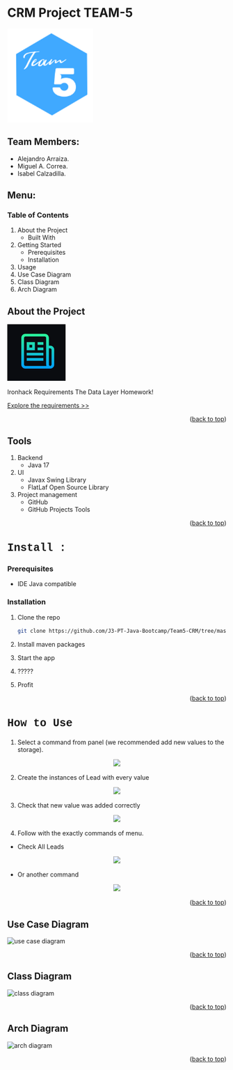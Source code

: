 # CRM Project TEAM-5

![logo](docs/img/logo.png)

## Team Members:

- Alejandro Arraiza.
- Miguel A. Correa.
- Isabel Calzadilla.

<!-- TOP ANCHOR WITH ID TO CALL -->
<a href="#top" id="top"></a>

## Menu:

### Table of Contents
1. About the Project 
    - Built With
2. Getting Started 
    - Prerequisites
    - Installation
3. Usage
4. Use Case Diagram
5. Class Diagram
6. Arch Diagram

## About the Project


[![doc](docs/img/readme.png)](DEFINITION.md)

Ironhack Requirements The Data Layer Homework!

[Explore the requirements >>](DEFINITION.md)


<p align="right">(<a href="#top" >back to top</a>)</p>

## Tools

1. Backend
    - Java 17
2. UI
    - Javax Swing Library
    - FlatLaf Open Source Library
3. Project management
    - GitHub
    - GitHub Projects Tools

<p align="right">(<a href="#top">back to top</a>)</p>


<h2 style="font-family : Courier New; font-size : 25px;" id="aplicacion">Install : </h2>

### Prerequisites

* IDE Java compatible

### Installation

1. Clone the repo
    ```sh
   git clone https://github.com/J3-PT-Java-Bootcamp/Team5-CRM/tree/master
   ```
2. Install maven packages

3. Start the app

4. ?????

5. Profit

<p align="right">(<a href="#top" >back to top</a>)</p>


<h2 style="font-family : Courier New; font-size : 25px;" id="usage">How to Use</h2>

1. Select a command from panel (we recommended add new values to the storage).

<div align="center"><img src="docs/img/menu.png"></div>

2. Create the instances of Lead with every value

<div align="center"><img src="docs/img/name.png"></div>

3. Check that new value was added correctly

<div align="center"><img src="docs/img/leadOk.png"></div>

4. Follow with the exactly commands of menu.

- Check All Leads

<div align="center"><img src="docs/img/allLeads.png"></div>

- Or another command

<div align="center"><img src="docs/img/opportunities.png"></div>

<p align="right">(<a href="#top" >back to top</a>)</p>

## Use Case Diagram

![use case diagram](docs/CRM-UseCaseDiagram.png)

<p align="right">(<a href="#top" >back to top</a>)</p>

## Class Diagram

![class diagram](docs/CRM-ClassDiagram.png)

<p align="right">(<a href="#top">back to top</a>)</p>

## Arch Diagram

![arch diagram](docs/CRM-ArchDiagram.png)

<p align="right">(<a href="#top">back to top</a>)</p>


